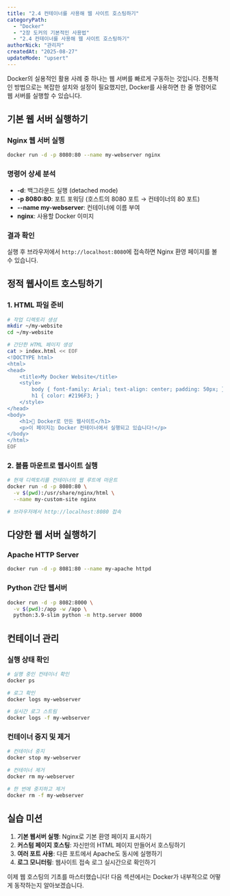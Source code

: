 ```yaml
---
title: "2.4 컨테이너를 사용해 웹 사이트 호스팅하기"
categoryPath:
  - "Docker"
  - "2장 도커의 기본적인 사용법"
  - "2.4 컨테이너를 사용해 웹 사이트 호스팅하기"
authorNick: "관리자"
createdAt: "2025-08-27"
updateMode: "upsert"
---
```


Docker의 실용적인 활용 사례 중 하나는 웹 서버를 빠르게 구동하는 것입니다. 전통적인 방법으로는 복잡한 설치와 설정이 필요했지만, Docker를 사용하면 한 줄 명령어로 웹 서버를 실행할 수 있습니다.

## 기본 웹 서버 실행하기

### Nginx 웹 서버 실행
```bash
docker run -d -p 8080:80 --name my-webserver nginx
```

### 명령어 상세 분석

- **-d**: 백그라운드 실행 (detached mode)
- **-p 8080:80**: 포트 포워딩 (호스트의 8080 포트 → 컨테이너의 80 포트)
- **--name my-webserver**: 컨테이너에 이름 부여
- **nginx**: 사용할 Docker 이미지

### 결과 확인
실행 후 브라우저에서 `http://localhost:8080`에 접속하면 Nginx 환영 페이지를 볼 수 있습니다.

## 정적 웹사이트 호스팅하기

### 1. HTML 파일 준비
```bash
# 작업 디렉토리 생성
mkdir ~/my-website
cd ~/my-website

# 간단한 HTML 페이지 생성
cat > index.html << EOF
<!DOCTYPE html>
<html>
<head>
    <title>My Docker Website</title>
    <style>
        body { font-family: Arial; text-align: center; padding: 50px; }
        h1 { color: #2196F3; }
    </style>
</head>
<body>
    <h1>🐳 Docker로 만든 웹사이트</h1>
    <p>이 페이지는 Docker 컨테이너에서 실행되고 있습니다!</p>
</body>
</html>
EOF
```

### 2. 볼륨 마운트로 웹사이트 실행
```bash
# 현재 디렉토리를 컨테이너의 웹 루트에 마운트
docker run -d -p 8080:80 \
  -v $(pwd):/usr/share/nginx/html \
  --name my-custom-site nginx

# 브라우저에서 http://localhost:8080 접속
```

## 다양한 웹 서버 실행하기

### Apache HTTP Server
```bash
docker run -d -p 8081:80 --name my-apache httpd
```

### Python 간단 웹서버
```bash
docker run -d -p 8082:8000 \
  -v $(pwd):/app -w /app \
  python:3.9-slim python -m http.server 8000
```

## 컨테이너 관리

### 실행 상태 확인
```bash
# 실행 중인 컨테이너 확인
docker ps

# 로그 확인
docker logs my-webserver

# 실시간 로그 스트림
docker logs -f my-webserver
```

### 컨테이너 중지 및 제거
```bash
# 컨테이너 중지
docker stop my-webserver

# 컨테이너 제거
docker rm my-webserver

# 한 번에 중지하고 제거
docker rm -f my-webserver
```

## 실습 미션

1. **기본 웹서버 실행**: Nginx로 기본 환영 페이지 표시하기
2. **커스텀 페이지 호스팅**: 자신만의 HTML 페이지 만들어서 호스팅하기
3. **여러 포트 사용**: 다른 포트에서 Apache도 동시에 실행하기
4. **로그 모니터링**: 웹사이트 접속 로그 실시간으로 확인하기

이제 웹 호스팅의 기초를 마스터했습니다! 다음 섹션에서는 Docker가 내부적으로 어떻게 동작하는지 알아보겠습니다.
